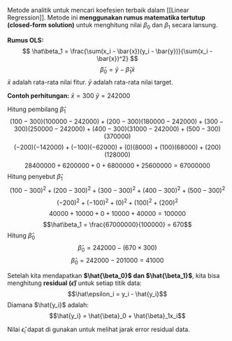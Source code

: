Metode analitik untuk mencari koefesien terbaik dalam [[Linear Regression]].
Metode ini **menggunakan rumus matematika tertutup (closed-form solution)** untuk menghitung nilai $\beta_0$ dan $\beta_1$ secara lansung. 

__Rumus OLS:__
$$
\hat\beta_1 = \frac{\sum(x_i - \bar{x})(y_i - \bar{y})}{\sum(x_i - \bar{x})^2}
$$
$$
\hat\beta_0 = \bar{y} - \hat\beta_1 \bar{x}
$$
$\bar{x}$ adalah rata-rata nilai fitur.
$\bar{y}$ adalah rata-rata nilai target.

__Contoh perhitungan:__
$\bar{x} = 300$
$\bar{y} = 242000$

Hitung pembilang $\hat\beta_1$
$$
(100 - 300)(100000 - 242000) + (200 - 300)(180000 - 242000) + (300 - 300)(250000 - 242000) + (400 - 300)(31000 - 242000) + (500 - 300)(370000)
$$
$$(−200)(−142000)+(−100)(−62000)+(0)(8000)+(100)(68000)+(200)(128000)$$
$$28400000+6200000+0+6800000+25600000=67000000$$
Hitung penyebut $\hat\beta_1$
$$(100−300)^2+(200−300)^2+(300−300)^2+(400−300)^2+(500−300)^2$$
$$(−200)^2+(−100)^2+(0)^2+(100)^2+(200)^2$$
$$40000+10000+0+10000+40000=100000$$
$$\hat\beta_1 = \frac{67000000}{100000} = 670$$
Hitung $\hat\beta_0$
$$\hat\beta_0 = 242000 - (670 \times 300)$$
$$\hat\beta_0 = 242000 - 201000 = 41000$$

Setelah kita mendapatkan **$\hat{\beta_0}$ dan $\hat{\beta_1}$**, kita bisa menghitung **residual ($\hat{\epsilon}$)** untuk setiap titik data:
$$\hat\epsilon_i = y_i - \hat{y_i}$$
Diamana $\hat{y_i}$ adalah:
$$\hat{y_i} = \hat{\beta}_0 + \hat{\beta}_1x_i$$

Nilai $\hat\epsilon_i$ dapat di gunakan untuk melihat jarak error residual data.